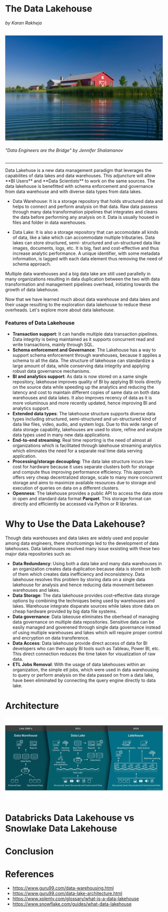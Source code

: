# The Data Lakehouse

###### by Karan Rakheja


<img src="images\lakehouse.jpg" alt="drawing"/>

###### "Data Engineers are the Bridge" by Jennifer Shalamanov
---
<p style="text-align: left; width: 100%;" >
Data Lakehuse is a new data management paradigm that leverages the capabilites of data lakes and data warehouses. This adjuncture will allow **BI Users** and **Data Scientists** to work on the same sources. The data lakehouse is benefitted with schema enforcement and governance from data warehouse and with diverse data types from data lakes.

* Data Warehouse: It is a storage repository that holds structured data and helps to connect and perform analysis on that data. Raw data passess through many data transformation pipelines that integrates and cleans the data before performing any analysis on it. Data is usually housed in files and folder in data warehouses.

* Data Lake: It is also a storage repository that can accomodate all kinds of data, like a lake which can accommodate multiple tributaries. Data lakes can store structured, semi- structured and un-structured data like images, documents, logs, etc. It is big, fast and cost-effective and thus increase analytic performance. A unique identifier, with some metadata information, is tagged with each data element thus removing the need of schema approach.


Multiple data warehouses and a big data lake are still used parallelly in many organizations resulting in data duplication between the two with data transformation and management pipelines overhead, initiating towards the growth of data lakehouse.
  
Now that we have learned much about data warehouse and data lakes and their usage resulting to the exploration data lakehouse to reduce these overheads. Let's explore more about data lakehouse. 

### Features of Data Lakehouse

* **Transaction support**: It can handle multiple data transaction pipelines. Data integrity is being maintained as it supports concurrent read and write transactions, mainly through SQL.
* **Schema enforcement and Governance**: The Lakehouse has a way to support schema enforcement through warehouses, because it applies a schema to all the data. The structure of lakehouse can standardize a large amount of data, while conserving data integrity and applying robust data governance mechanisms.
* **BI and analytics support**: As data is now stored on a same single repository, lakehouse improves quality of BI by applying BI tools directly on the source data while speeding up the analytics and reducing the latency and cost to maintain different copies of same data on both data warehouses and data lakes. It also improves recency of data as it is more voluminous and more recently updated, hence improving BI and analytics support.
* **Extended data types**: The lakehouse structure supports diverse data types including structured, semi-structured and un-structured kind of data like files, video, audio, and system logs. Due to this wide range of data storage capability, lakehouses are used to store, refine and analyze data types used in many new data applications.
* **End-to-end streaming**: Real time reporting is the need of almost all organizations which is facilitated through lakehouse streaming analytics which eliminates the need for a separate real time data serving application.
* **Processing/storage decoupling**: The data lake structure incurs low-cost for hardware because it uses separate clusters both for storage and compute thus improving performance efficiency. This approach offers very cheap decentralized storage, scale to many more concurrent storage and aims to maximize available resources due to storage and execution of queries on data on a different clusters.
* **Openness**: The lakehouse provides a public API to access the data store in open and standard data format **Parquet**. This storage format can directly and efficiently be accessed via Python or R libraries.

</p>

# Why to Use the Data Lakehouse?

<p style="text-align: left;">
Though data warehouses and data lakes are widely used and popular among data engineers, there shortcomings led to the development of data lakehouses. Data lakehouses resolved many issue exsisting with these two major data repositories such as:

* **Data Redundancy**: Using both a data lake and many data warehouses in an organization creates data duplication because data is stored on both of them which creates data  inefficiency and inconsistency. Data lakehouse resolves this problem by storing data on a single data lakehouse for analysis and hence reducing data movement between warehouses and lakes.
* **Data Storage**: The data lakehouse provides cost-effective data storage options by combining the techniques being used by warehouses and lakes. Warehouse integrate disparate sources while lakes store data on cheap hardware provided by big data file systems.
* **Data governance**: Data lakeouse eliminates the oberhead of managing data governance on multiple data repositories. Sensitive data can be easily managed and goverened through single data governance instead of using multiple warehouses and lakes which will require proper control and encryption on data transference.
* **Data Access**: Data lakehouse provide direct access of data for BI developers who can then apply BI tools such as Tableau, Power BI, etc. This direct connection reduces the time taken for visualization of raw data.
* **ETL Jobs Removal**: With the usage of data lakehouses within an organization, the simple etl jobs, which were used in data warehousing to query or perform analysis on the data passed on from a data lake, have been eliminated by connecting the query engine directly to data lake.


</p>


# Architecture

<img src="images\Data-Lakehouse-Architecture.png" alt="drawing"/>

# Databricks Data Lakehouse vs Snowlake Data Lakehouse

<p style="text-align: left;">


</p>

# Conclusion

<p style="text-align: left;">


</p>

# References

* https://www.guru99.com/data-warehousing.html
* https://www.guru99.com/data-lake-architecture.html
* https://www.xplenty.com/glossary/what-is-a-data-lakehouse
* https://www.snowflake.com/guides/what-data-lakehouse
